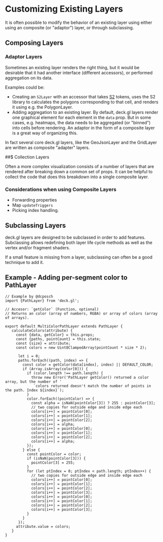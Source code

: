 # Customizing Existing Layers

It is often possible to modify the behavior of an existing layer using
either using an composite (or "adaptor") layer, or through subclassing.

## Composing Layers

### Adaptor Layers

Sometimes an existing layer renders the right thing, but it would be desirable
that it had another interface (different accessors), or performed aggregation on
its data.

Examples could be:
* Creating an `S2Layer` with an accessor that takes
  [S2](https://code.google.com/archive/p/s2-geometry-library/)
  tokens, uses the S2 library to calculates the polygons corresponding
  to that cell, and renders it using e.g. the PolygonLayer.
* Adding aggregation to an existing layer.
  By default, deck.gl layers render one graphical element for each element in
  the `data` prop. But in some cases, e.g. heatmaps, the data needs to be
  aggregated (or "binned") into cells before rendering. An adaptor in
  the form of a composite layer is a great way of organizing this.

In fact several core deck.gl layers, like the GeoJsonLayer and the GridLayer
are written as composite "adapter" layers.


##$ Collection Layers

Often a more complex visualization consists of a number of layers that are
rendered after breaking down a common set of props. It can be helpful
to collect the code that does this breakdown into a single composite layer.


### Considerations when using Composite Layers

* Forwarding properties
* Map `updateTriggers`
* Picking index handling.


## Subclassing Layers

deck.gl layers are designed to be subclassed in order to add features.
Subclassing allows redefining both layer life cycle methods as well as
the vertex and/or fragment shaders.

If a small feature is missing from a layer, subclassing can often be a
good technique to add it.

## Example - Adding per-segment color to PathLayer

```
// Example by @dcposch
import {PathLayer} from 'deck.gl';

// Accesor: `getColor` (Function, optional)
// Returns an color (array of numbers, RGBA) or array of colors (array of arrays).

export default MultiColorPathLayer extends PathLayer {
   calculateColors(attribute) {
     const {data, getColor} = this.props;
     const {paths, pointCount} = this.state;
     const {size} = attribute;
     const colors = new Uint8ClampedArray(pointCount * size * 2);

      let i = 0;
      paths.forEach((path, index) => {
        const color = getColor(data[index], index) || DEFAULT_COLOR;
        if (Array.isArray(color[0])) {
          if (color.length !== path.length) {
            throw new Error('PathLayer getColor() returned a color array, but the number of '
             `colors returned doesn't match the number of points in the path. Index ${index}`);
          }
          color.forEach((pointColor) => {
            const alpha = isNaN(pointColor[3]) ? 255 : pointColor[3];
            // two copies for outside edge and inside edge each
            colors[i++] = pointColor[0];
            colors[i++] = pointColor[1];
            colors[i++] = pointColor[2];
            colors[i++] = alpha;
            colors[i++] = pointColor[0];
            colors[i++] = pointColor[1];
            colors[i++] = pointColor[2];
            colors[i++] = alpha;
          });
        } else {
          const pointColor = color;
          if (isNaN(pointColor[3])) {
            pointColor[3] = 255;
          }
          for (let ptIndex = 0; ptIndex < path.length; ptIndex++) {
            // two copies for outside edge and inside edge each
            colors[i++] = pointColor[0];
            colors[i++] = pointColor[1];
            colors[i++] = pointColor[2];
            colors[i++] = pointColor[3];
            colors[i++] = pointColor[0];
            colors[i++] = pointColor[1];
            colors[i++] = pointColor[2];
            colors[i++] = pointColor[3];
          }
        }
      });
     attribute.value = colors;
   }
}
```
